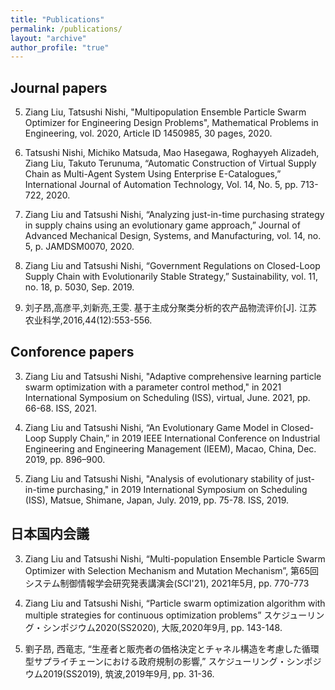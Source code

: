 ```yaml
---
title: "Publications"
permalink: /publications/
layout: "archive"
author_profile: "true"
---
```


## Journal papers

5. Ziang Liu, Tatsushi Nishi, "Multipopulation Ensemble Particle Swarm Optimizer for Engineering Design Problems", Mathematical Problems in Engineering, vol. 2020, Article ID 1450985, 30 pages, 2020.

4. Tatsushi Nishi, Michiko Matsuda, Mao Hasegawa, Roghayyeh Alizadeh, Ziang Liu, Takuto Terunuma, “Automatic Construction of Virtual Supply Chain as Multi-Agent System Using Enterprise E-Catalogues,” International Journal of Automation Technology, Vol. 14, No. 5, pp. 713-722, 2020.

3. Ziang Liu and Tatsushi Nishi, “Analyzing just-in-time purchasing strategy in supply chains using an evolutionary game approach,” Journal of Advanced Mechanical Design, Systems, and Manufacturing, vol. 14, no. 5, p. JAMDSM0070, 2020.

2. Ziang Liu and Tatsushi Nishi, “Government Regulations on Closed-Loop Supply Chain with Evolutionarily Stable Strategy,” Sustainability, vol. 11, no. 18, p. 5030, Sep. 2019. 

1. 刘子昂,高彦平,刘新亮,王雯. 基于主成分聚类分析的农产品物流评价[J]. 江苏农业科学,2016,44(12):553-556.

## Conforence papers

3. Ziang Liu and Tatsushi Nishi, "Adaptive comprehensive learning particle swarm optimization with a parameter control method," in 2021 International Symposium on Scheduling (ISS), virtual, June. 2021, pp. 66-68. ISS, 2021.

2. Ziang Liu and Tatsushi Nishi, “An Evolutionary Game Model in Closed-Loop Supply Chain,” in 2019 IEEE International Conference on Industrial Engineering and Engineering Management (IEEM), Macao, China, Dec. 2019, pp. 896–900. 

1. Ziang Liu and Tatsushi Nishi, "Analysis of evolutionary stability of just-in-time purchasing," in 2019 International Symposium on Scheduling (ISS), Matsue, Shimane, Japan, July. 2019, pp. 75-78. ISS, 2019.

## 日本国内会議

3. Ziang Liu and Tatsushi Nishi, “Multi-population Ensemble Particle Swarm Optimizer with Selection Mechanism and Mutation Mechanism”, 第65回システム制御情報学会研究発表講演会(SCI'21), 2021年5月, pp. 770-773

2. Ziang Liu and Tatsushi Nishi, “Particle swarm optimization algorithm with multiple strategies for continuous optimization problems” スケジューリング・シンポジウム2020(SS2020), 大阪,2020年9月, pp. 143-148.

1. 劉子昂, 西竜志, “生産者と販売者の価格決定とチャネル構造を考慮した循環型サプライチェーンにおける政府規制の影響,” スケジューリング・シンポジウム2019(SS2019), 筑波,2019年9月, pp. 31-36.